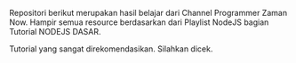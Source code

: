 Repositori berikut merupakan hasil belajar dari Channel Programmer Zaman Now. 
Hampir semua resource berdasarkan dari Playlist NodeJS bagian Tutorial NODEJS DASAR. 

Tutorial yang sangat direkomendasikan. Silahkan dicek.
